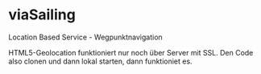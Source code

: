 # viaSailing
Location Based Service - Wegpunktnavigation 

HTML5-Geolocation funktioniert nur noch über Server mit SSL. Den Code also clonen und dann lokal starten, dann funktioniet es.
